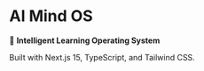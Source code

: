 # AI Mind OS

🧠 **Intelligent Learning Operating System**

Built with Next.js 15, TypeScript, and Tailwind CSS.
